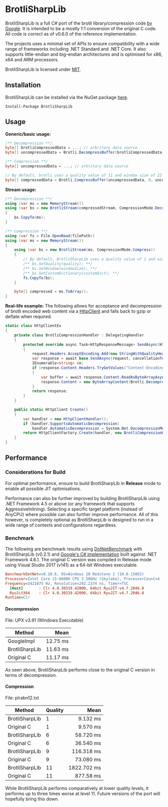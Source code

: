 # BrotliSharpLib

BrotliSharpLib is a full C# port of the brotli library/compression code [by Google](https://github.com/google/brotli). It is intended to be a mostly 1:1 conversion of the original C code. All code is correct as of v0.6.0 of the reference implementation.

The projects uses a minimal set of APIs to ensure compatibility with a wide range of frameworks including .NET Standard and .NET Core. It also supports little-endian and big-endian architectures and is optimised for x86, x64 and ARM processors.

BrotliSharpLib is licensed under [MIT](https://github.com/master131/BrotliSharpLib/blob/master/LICENSE).

## Installation
BrotliSharpLib can be installed via the NuGet package [here](https://www.nuget.org/packages/BrotliSharpLib/).
```
Install-Package BrotliSharpLib
```

## Usage
**Generic/basic usage:**
```c#
/** Decompression **/
byte[] brotliCompressedData = ...; // arbritary data source
byte[] uncompressedData = Brotli.DecompressBuffer(brotliCompressedData, 0, brotliCompressedData.Length /**, customDictionary **/);

/** Compression **/
byte[] uncompressedData = ...; // arbritary data source

// By default, brotli uses a quality value of 11 and window size of 22 if the parameters are omitted.
byte[] compressedData = Brotli.CompressBuffer(uncompressedData, 0, uncompressedData.Length /**, quality, windowSize, customDictionary **/);
```

**Stream usage:**
```c#
/** Decompression **/
using (var ms = new MemoryStream())
using (var bs = new BrotliStream(compressedStream, CompressionMode.Decompress))
{
    bs.CopyTo(ms);
}

/** Compression **/
using (var fs = File.OpenRead(filePath))
using (var ms = new MemoryStream())
{
    using (var bs = new BrotliStream(ms, CompressionMode.Compress))
    {
        // By default, BrotliSharpLib uses a quality value of 1 and window size of 22 if the methods are not called.
        /** bs.SetQuality(quality); **/
        /** bs.SetWindow(windowSize); **/
        /** bs.SetCustomDictionary(customDict); **/
        fs.CopyTo(bs);
    }

    byte[] compressed = ms.ToArray();
}
```

**Real-life example:**
The following allows for acceptance and decompression of brotli encoded web content via a [HttpClient](https://msdn.microsoft.com/en-us/library/system.net.http.httpclient(v=vs.118).aspx) and falls back to gzip or deflate when required.
```c#
static class HttpClientEx
{
    private class BrotliCompressionHandler : DelegatingHandler
    {
        protected override async Task<HttpResponseMessage> SendAsync(HttpRequestMessage request, CancellationToken cancellationToken)
        {
            request.Headers.AcceptEncoding.Add(new StringWithQualityHeaderValue("br"));
            var response = await base.SendAsync(request, cancellationToken);
            IEnumerable<string> ce;
            if (response.Content.Headers.TryGetValues("Content-Encoding", out ce) && ce.First() == "br")
            {
                var buffer = await response.Content.ReadAsByteArrayAsync();
                response.Content = new ByteArrayContent(Brotli.DecompressBuffer(buffer, 0, buffer.Length));
            }
            return response;
        }
    }

    public static HttpClient Create()
    {
        var handler = new HttpClientHandler();
        if (handler.SupportsAutomaticDecompression)
            handler.AutomaticDecompression = System.Net.DecompressionMethods.Deflate | System.Net.DecompressionMethods.GZip;
        return HttpClientFactory.Create(handler, new BrotliCompressionHandler());
    }
}
```

## Performance
### Considerations for Build
For optimal performance, ensure to build BrotliSharpLib in **Release** mode to enable all possible JIT optimisations.

Performance can also be further improved by building BrotliSharpLib using .NET Framework 4.5 or above (or any framework that supports AggressiveInlining). Selecting a specific target platform (instead of AnyCPU) where possible can also further improve performance. All of this however, is completely optional as BrotliSharpLib is designed to run in a wide range of contexts and configurations regardless.

### Benchmark

The following are benchmark results using [DotNetBenchmark](https://github.com/dotnet/BenchmarkDotNet) with BrotliSharpLib (v0.2.1) and [Google's C# implementation](https://github.com/google/brotli/tree/master/csharp/org/brotli/dec) built against .NET Framework 4.6.1. The original C version was compiled in Release mode using Visual Studio 2017 (v141) as a 64-bit Windows executable.

``` ini
BenchmarkDotNet=v0.10.6, OS=Windows 10 Redstone 2 (10.0.15063)
Processor=Intel Core i5-6600K CPU 3.50GHz (Skylake), ProcessorCount=4
Frequency=3421875 Hz, Resolution=292.2374 ns, Timer=TSC
  [Host]       : Clr 4.0.30319.42000, 64bit RyuJIT-v4.7.2046.0
  RyuJitX64    : Clr 4.0.30319.42000, 64bit RyuJIT-v4.7.2046.0
Runtime=Clr  
```
#### Decompression
File: UPX v3.91 (Windows Executable)

 |         Method |     Mean |
 |--------------- |---------:|
 |     GoogleImpl | 12.75 ms |
 | BrotliSharpLib | 11.63 ms | 
 |     Original C | 11.17 ms |
 
 As seen above, BrotliSharpLib performs close to the original C version in terms of decompression.

 #### Compression
 File: plrabn12.txt
 
 |         Method |  Quality |         Mean |
 |--------------- |--------- |-------------:|
 | BrotliSharpLib |        1 |     9.132 ms |
 |     Original C |        1 |     9.570 ms |
 | BrotliSharpLib |        6 |    58.720 ms |
 |     Original C |        6 |    36.540 ms |
 | BrotliSharpLib |        9 |   116.318 ms |
 |     Original C |        9 |    73.080 ms |
 | BrotliSharpLib |       11 |  1822.702 ms |
 |     Original C |       11 |    877.58 ms |
 
 While BrotliSharpLib performs comparatively at lower quality levels, it performs up to three times worse at level 11. Future versions of the port will hopefully bring this down.
